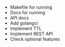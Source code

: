 - Makefile for running
- Docs for running
- API docs
- Add golangci
- Implement TTL
- Implement REST API
- Check optional features
